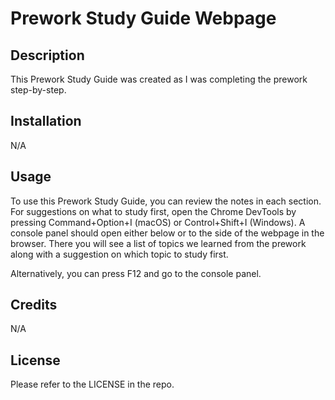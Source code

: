 # Prework Study Guide Webpage

## Description

This Prework Study Guide was created as I was completing the prework step-by-step.

## Installation

N/A

## Usage

To use this Prework Study Guide, you can review the notes in each section. For suggestions on what to study first, open the Chrome DevTools by pressing Command+Option+I (macOS) or Control+Shift+I (Windows). A console panel should open either below or to the side of the webpage in the browser. There you will see a list of topics we learned from the prework along with a suggestion on which topic to study first.

Alternatively, you can press F12 and go to the console panel.

## Credits

N/A

## License

Please refer to the LICENSE in the repo.